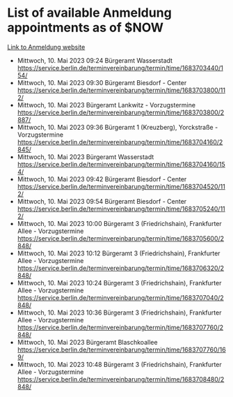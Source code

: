 # List of available Anmeldung appointments as of $NOW
[Link to Anmeldung website](https://service.berlin.de/terminvereinbarung/termin/tag.php?termin=1&anliegen[]=120686&dienstleisterlist=122210,122217,327316,122219,327312,122227,327314,122231,327346,122243,327348,122254,122252,329742,122260,329745,122262,329748,122271,327278,122273,327274,122277,327276,330436,122280,327294,122282,327290,122284,327292,122291,327270,122285,327266,122286,327264,122296,327268,150230,329760,122297,327286,122294,327284,122312,329763,122314,329775,122304,327330,122311,327334,122309,327332,317869,122281,327352,122279,329772,122283,122276,327324,122274,327326,122267,329766,122246,327318,122251,327320,122257,327322,122208,327298,122226,327300&herkunft=http%3A%2F%2Fservice.berlin.de%2Fdienstleistung%2F120686%2F)
- Mittwoch, 10. Mai 2023 09:24 Bürgeramt Wasserstadt https://service.berlin.de/terminvereinbarung/termin/time/1683703440/154/
- Mittwoch, 10. Mai 2023 09:30 Bürgeramt Biesdorf - Center https://service.berlin.de/terminvereinbarung/termin/time/1683703800/112/
- Mittwoch, 10. Mai 2023  Bürgeramt Lankwitz - Vorzugstermine https://service.berlin.de/terminvereinbarung/termin/time/1683703800/2887/
- Mittwoch, 10. Mai 2023 09:36 Bürgeramt 1 (Kreuzberg), Yorckstraße - Vorzugstermine https://service.berlin.de/terminvereinbarung/termin/time/1683704160/2845/
- Mittwoch, 10. Mai 2023  Bürgeramt Wasserstadt https://service.berlin.de/terminvereinbarung/termin/time/1683704160/154/
- Mittwoch, 10. Mai 2023 09:42 Bürgeramt Biesdorf - Center https://service.berlin.de/terminvereinbarung/termin/time/1683704520/112/
- Mittwoch, 10. Mai 2023 09:54 Bürgeramt Biesdorf - Center https://service.berlin.de/terminvereinbarung/termin/time/1683705240/112/
- Mittwoch, 10. Mai 2023 10:00 Bürgeramt 3 (Friedrichshain), Frankfurter Allee - Vorzugstermine https://service.berlin.de/terminvereinbarung/termin/time/1683705600/2848/
- Mittwoch, 10. Mai 2023 10:12 Bürgeramt 3 (Friedrichshain), Frankfurter Allee - Vorzugstermine https://service.berlin.de/terminvereinbarung/termin/time/1683706320/2848/
- Mittwoch, 10. Mai 2023 10:24 Bürgeramt 3 (Friedrichshain), Frankfurter Allee - Vorzugstermine https://service.berlin.de/terminvereinbarung/termin/time/1683707040/2848/
- Mittwoch, 10. Mai 2023 10:36 Bürgeramt 3 (Friedrichshain), Frankfurter Allee - Vorzugstermine https://service.berlin.de/terminvereinbarung/termin/time/1683707760/2848/
- Mittwoch, 10. Mai 2023  Bürgeramt Blaschkoallee https://service.berlin.de/terminvereinbarung/termin/time/1683707760/169/
- Mittwoch, 10. Mai 2023 10:48 Bürgeramt 3 (Friedrichshain), Frankfurter Allee - Vorzugstermine https://service.berlin.de/terminvereinbarung/termin/time/1683708480/2848/
